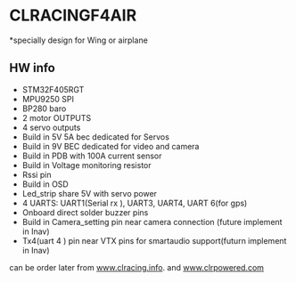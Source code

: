 # CLRACINGF4AIR
*specially design for Wing or airplane
## HW info
* STM32F405RGT
* MPU9250 SPI
* BP280 baro
* 2 motor OUTPUTS
* 4 servo outputs
* Build in 5V 5A bec dedicated for Servos
* Build in 9V BEC dedicated for video and camera 
* Build in PDB with 100A current sensor
* Build in Voltage monitoring resistor
* Rssi pin
* Build in OSD
* Led_strip share 5V with servo power
* 4 UARTS: UART1(Serial rx ), UART3, UART4, UART 6(for gps)
* Onboard direct solder buzzer pins
* Build in Camera_setting pin near camera connection (future implement in Inav)
* Tx4(uart 4 ) pin near VTX pins for smartaudio support(futurn implement in Inav)

can be order later from  www.clracing.info. and www.clrpowered.com
